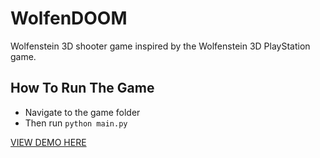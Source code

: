 # WolfenDOOM
Wolfenstein 3D shooter game inspired by the Wolfenstein 3D PlayStation game.

## How To Run The Game
- Navigate to the game folder
- Then run `python main.py`

[VIEW DEMO HERE](https://vimeo.com/816905985)
